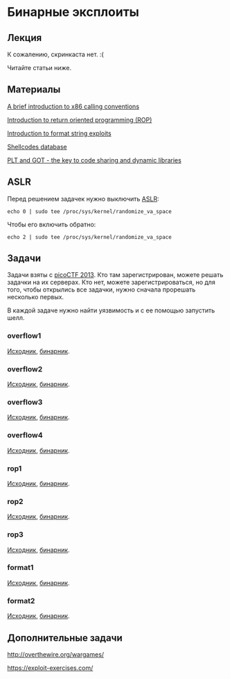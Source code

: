 Бинарные эксплоиты
==================

## Лекция

К сожалению, скринкаста нет. :(

Читайте статьи ниже.


## Материалы

[A brief introduction to x86 calling conventions](http://codearcana.com/posts/2013/05/21/a-brief-introduction-to-x86-calling-conventions.html)

[Introduction to return oriented programming (ROP)](http://codearcana.com/posts/2013/05/28/introduction-to-return-oriented-programming-rop.html)

[Introduction to format string exploits](http://codearcana.com/posts/2013/05/02/introduction-to-format-string-exploits.html)

[Shellcodes database](http://shell-storm.org/shellcode/)

[PLT and GOT - the key to code sharing and dynamic libraries](https://www.technovelty.org/linux/plt-and-got-the-key-to-code-sharing-and-dynamic-libraries.html)


## ASLR

Перед решением задачек нужно выключить [ASLR](https://en.wikipedia.org/wiki/Address_space_layout_randomization):
```
echo 0 | sudo tee /proc/sys/kernel/randomize_va_space
```

Чтобы его включить обратно:
```
echo 2 | sudo tee /proc/sys/kernel/randomize_va_space
```


## Задачи

Задачи взяты с [picoCTF 2013](https://2013.picoctf.com).
Кто там зарегистрирован, можете решать задачки на их серверах.
Кто нет, можете зарегистрироваться, но для того, чтобы открылись все задачки, нужно сначала прорешать несколько первых.

В каждой задаче нужно найти уязвимость и с ее помощью запустить шелл.

### overflow1

[Исходник](https://2013.picoctf.com/problems/overflow1-3948d17028101c40.c),
[бинарник](https://2013.picoctf.com/problems/overflow1-3948d17028101c40).

### overflow2

[Исходник](https://2013.picoctf.com/problems/overflow2-44e63640e033ff2b.c),
[бинарник](https://2013.picoctf.com/problems/overflow2-44e63640e033ff2b).

### overflow3

[Исходник](https://2013.picoctf.com/problems/overflow3-28d8a442fb232c0c.c),
[бинарник](https://2013.picoctf.com/problems/overflow3-28d8a442fb232c0c).

### overflow4

[Исходник](https://2013.picoctf.com/problems/overflow4-4834efeff17abdfb.c),
[бинарник](https://2013.picoctf.com/problems/overflow4-4834efeff17abdfb).

### rop1

[Исходник](https://2013.picoctf.com/problems/rop1-fa6168f4d8eba0eb.c),
[бинарник](https://2013.picoctf.com/problems/rop1-fa6168f4d8eba0eb).

### rop2

[Исходник](https://2013.picoctf.com/problems/rop2-20f65dd0bcbe267d.c),
[бинарник](https://2013.picoctf.com/problems/rop2-20f65dd0bcbe267d).

### rop3

[Исходник](https://2013.picoctf.com/problems/rop3-7f3312fe43c46d26.c),
[бинарник](https://2013.picoctf.com/problems/rop3-7f3312fe43c46d26).

### format1

[Исходник](https://2013.picoctf.com/problems/format1.c),
[бинарник](https://2013.picoctf.com/problems/format1).

### format2

[Исходник](https://2013.picoctf.com/problems/format2.c),
[бинарник](https://2013.picoctf.com/problems/format2).


## Дополнительные задачи

http://overthewire.org/wargames/

https://exploit-exercises.com/
